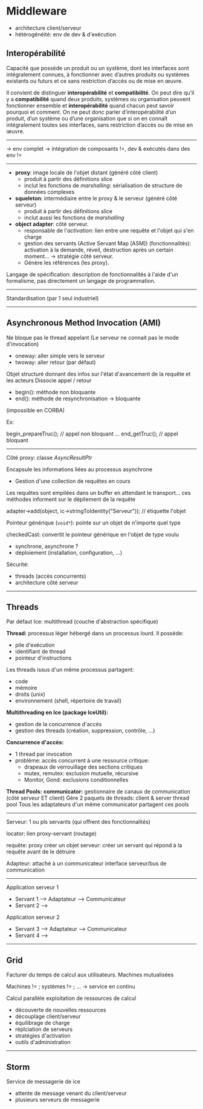 # Middleware

- architecture client/serveur
- hétérogénéité: env de dev & d'exécution

## Interopérabilité

Capacité que possède un produit ou un système, dont les interfaces sont intégralement connues, à fonctionner avec d’autres produits ou systèmes existants ou futurs et ce sans restriction d’accès ou de mise en œuvre.

Il convient de distinguer __interopérabilité__ et __compatibilité__. On peut dire qu’il y a __compatibilité__ quand deux produits, systèmes ou organisation peuvent fonctionner ensemble et __interopérabilité__ quand chacun peut savoir pourquoi et comment. On ne peut donc parler d’interopérabilité d’un produit, d’un système ou d’une organisation que si on en connaît intégralement toutes ses interfaces, sans restriction d’accès ou de mise en œuvre.

---

-> env complet
-> intégration de composants !=, dev & exécutés dans des env !=

---

- __proxy__: image locale de l'objet distant (généré côté client)
	- produit à partir des définitions slice
	- inclut les fonctions de *marshalling*: sérialisation de structure de données complexes
- __squeleton__: intermédiaire entre le proxy & le serveur (généré côté serveur)
	- produit à partir des définitions slice
	- inclut aussi les fonctions de *marshalling*
- __object adapter__: côté serveur. 
	- responsable de l'*activation*: lien entre une requête et l'objet qui s'en charge
	- gestion des servants (Active Servant Map [ASM]) (fonctionnalités): activation à la demande, réveil, destruction après un certain moment... -> stratégie côté serveur. 
	- Génère les références (les proxy).

Langage de spécification: description de fonctionnalités à l'aide d'un formalisme, pas directement un langage de programmation.

---

Standardisation (par 1 seul industriel)

---

## Asynchronous Method Invocation (AMI)

Ne bloque pas le thread appelant
(Le serveur ne connait pas le mode d'invocation)

- oneway: aller simple vers le serveur
- twoway: aller retour (par défaut)

Objet structuré donnant des infos sur l'état d'avancement de la requête et les acteurs
Dissocie appel / retour
- begin(): méthode non bloquante
- end(): méthode de resynchronisation -> bloquante

(impossible en CORBA)

Ex:

begin_prepareTruc(); // appel non bloquant
...
end_getTruc(); // appel bloquant

---

Côté proxy: classe *AsyncResultPtr*

Encapsule les informations liées au processus asynchrone
+ Gestion d'une collection de requêtes en cours

Les requêtes sont empilées dans un buffer en attendant le transport... ces méthodes informent sur le dépilement de la requête

adapter->add(object, ic->stringToIdentity("Serveur")); // étiquette l'objet

Pointeur générique (`void*`): pointe sur un objet de n'importe quel type

checkedCast: convertit le pointeur générique en l'objet de type voulu

- synchrone, asynchrone ?
- déploiement (installation, configuration, ...)

Sécurité:
- threads (accès concurrents)
- architecture côté serveur


---

## Threads

Par défaut Ice: multithread (couche d'abstraction spécifique)

__Thread:__ processus léger hébergé dans un processus lourd. Il possède:
- pile d'exécution
- identifiant de thread
- pointeur d'instructions

Les threads issus d'un même processus partagent:
- code
- mémoire
- droits (unix)
- environnement (shell, répertoire de travail)

__Multithreading en Ice (package IceUtil):__
- gestion de la concurrence d'accès
- gestion des threads (création, suppression, contrôle, ...)

__Concurrence d'accès:__
- 1 thread par invocation
- problème: accès concurrent à une ressource critique:
	- drapeaux de verrouillage des sections critiques
	- mutex, remutex: exclusion mutuelle, récursive
	- Monitor, Gond: exclusions conditionnelles

__Thread Pools:__
__communicator:__ gestionnaire de canaux de communication (côté serveur ET client)
Gère 2 paquets de threads: client & server thread pool
Tous les adaptateurs d'un même communicator partagent ces pools


---

Serveur:
1 ou pls servants (qui offrent des fonctionnalités)

locator: lien proxy-servant (routage)

requête: proxy créer un objet
serveur: créer un servant qui répond à la requête avant de le détruire


Adapteur: attaché à un communicateur
interface serveur/bus de communication

---

Application serveur 1

- Servant 1 --> Adaptateur --> Communicateur
- Servant 2 --> 

Application serveur 2

- Servant 3 --> Adaptateur --> Communicateur
- Servant 4 --> 

---

## Grid

Facturer du temps de calcul aux utilisateurs.
Machines mutualisées

Machines != ; systèmes != ; ...
-> service en continu

Calcul parallèle
exploitation de ressources de calcul

- découverte de nouvelles ressources
- découplage client/serveur
- équilibrage de charge
- réplciation de serveurs
- stratégies d'activation
- outils d'administration


---

## Storm

Service de messagerie de ice

- attente de message venant du client/serveur
- plusieurs serveurs de messagerie
